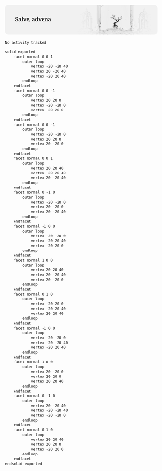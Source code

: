 <picture>
	<source
		media="(prefers-color-scheme: dark)"
		srcset="https://raw.githubusercontent.com/rizqhz/rizqhz/refs/heads/main/assets/header-dark.png"
	/>
	<source
		media="(prefers-color-scheme: light)"
		srcset="https://raw.githubusercontent.com/rizqhz/rizqhz/refs/heads/main/assets/header-light.png"
	/>
	<img
		alt="GitHub Profile Repository Banner"
		src="https://raw.githubusercontent.com/rizqhz/rizqhz/refs/heads/main/assets/header-light.png"
		style="border-radius: 10px"
	/>
</picture>

<!--START_SECTION:waka-->

```txt
No activity tracked
```

<!--END_SECTION:waka-->

```stl
solid exported
	facet normal 0 0 1
		outer loop
			vertex -20 -20 40
			vertex 20 -20 40
			vertex -20 20 40
		endloop
	endfacet
	facet normal 0 0 -1
		outer loop
			vertex 20 20 0
			vertex -20 -20 0
			vertex -20 20 0
		endloop
	endfacet
	facet normal 0 0 -1
		outer loop
			vertex -20 -20 0
			vertex 20 20 0
			vertex 20 -20 0
		endloop
	endfacet
	facet normal 0 0 1
		outer loop
			vertex 20 20 40
			vertex -20 20 40
			vertex 20 -20 40
		endloop
	endfacet
	facet normal 0 -1 0
		outer loop
			vertex -20 -20 0
			vertex 20 -20 0
			vertex 20 -20 40
		endloop
	endfacet
	facet normal -1 0 0
		outer loop
			vertex -20 -20 0
			vertex -20 20 40
			vertex -20 20 0
		endloop
	endfacet
	facet normal 1 0 0
		outer loop
			vertex 20 20 40
			vertex 20 -20 40
			vertex 20 -20 0
		endloop
	endfacet
	facet normal 0 1 0
		outer loop
			vertex -20 20 0
			vertex -20 20 40
			vertex 20 20 40
		endloop
	endfacet
	facet normal -1 0 0
		outer loop
			vertex -20 -20 0
			vertex -20 -20 40
			vertex -20 20 40
		endloop
	endfacet
	facet normal 1 0 0
		outer loop
			vertex 20 -20 0
			vertex 20 20 0
			vertex 20 20 40
		endloop
	endfacet
	facet normal 0 -1 0
		outer loop
			vertex 20 -20 40
			vertex -20 -20 40
			vertex -20 -20 0
		endloop
	endfacet
	facet normal 0 1 0
		outer loop
			vertex 20 20 40
			vertex 20 20 0
			vertex -20 20 0
		endloop
	endfacet
endsolid exported
```